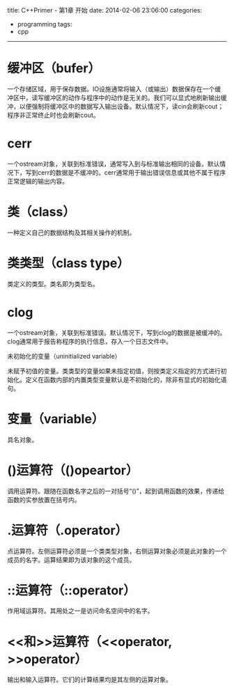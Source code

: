 title: C++Primer - 第1章 开始
date: 2014-02-06 23:06:00
categories:
  - programming
tags:
  - cpp
---

# 缓冲区（bufer）

一个存储区域，用于保存数据。IO设施通常将输入（或输出）数据保存在一个缓冲区中，读写缓冲区的动作与程序中的动作是无关的。我们可以显式地刷新输出缓冲，以便强制将缓冲区中的数据写入输出设备。默认情况下，读cin会刷新cout；程序非正常终止时也会刷新cout。

# cerr

一个ostream对象，关联到标准错误，通常写入到与标准输出相同的设备。默认情况下，写到cerr的数据是不缓冲的。cerr通常用于输出错误信息或其他不属于程序正常逻辑的输出内容。

# 类（class）

一种定义自己的数据结构及其相关操作的机制。

# 类类型（class type）

类定义的类型。类名即为类型名。

# clog

一个ostream对象，关联到标准错误。默认情况下，写到clog的数据是被缓冲的。clog通常用于报告称程序的执行信息，存入一个日志文件中。

未初始化的变量（uninitialized variable）

未赋予初值的变量。类类型的变量如果未指定初值，则按类定义指定的方式进行初始化。定义在函数内部的内置类型变量默认是不初始化的，除非有显式的初始化语句。

# 变量（variable）

具名对象。

# ()运算符（()opeartor）

调用运算符。跟随在函数名字之后的一对括号“()”，起到调用函数的效果，传递给函数的实参放置在括号内。

# .运算符（.operator）

点运算符。左侧运算符必须是一个类类型对象，右侧运算对象必须是此对象的一个成员的名字。运算结果即为该对象的这个成员。

# ::运算符（::operator）

作用域运算符。其用处之一是访问命名空间中的名字。

# <<和>>运算符（<<operator, >>operator）

输出和输入运算符。它们的计算结果均是其左侧的运算对象。
